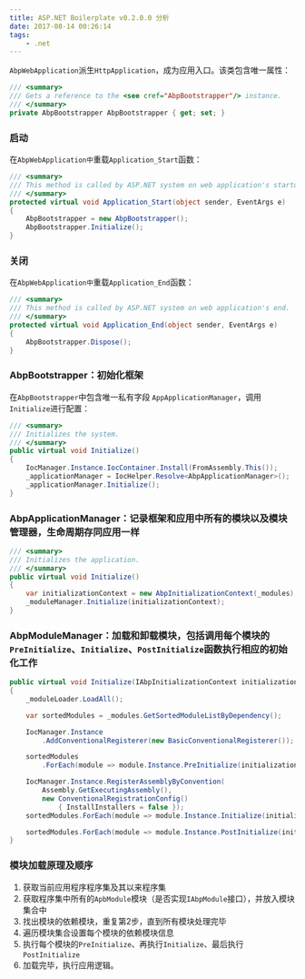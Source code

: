 ```yaml
---
title: ASP.NET Boilerplate v0.2.0.0 分析
date: 2017-08-14 00:26:14
tags:
    - .net
---
```


`AbpWebApplication`派生`HttpApplication`，成为应用入口。该类包含唯一属性：
``` c#
/// <summary>
/// Gets a reference to the <see cref="AbpBootstrapper"/> instance.
/// </summary>
private AbpBootstrapper AbpBootstrapper { get; set; }
```

### 启动

在`AbpWebApplication中`重载`Application_Start`函数：
```c#
/// <summary>
/// This method is called by ASP.NET system on web application's startup.
/// </summary>
protected virtual void Application_Start(object sender, EventArgs e)
{
    AbpBootstrapper = new AbpBootstrapper();
    AbpBootstrapper.Initialize();
}
```

<!-- more -->

### 关闭

在`AbpWebApplication中`重载`Application_End`函数：
```c#
/// <summary>
/// This method is called by ASP.NET system on web application's end.
/// </summary>
protected virtual void Application_End(object sender, EventArgs e)
{
    AbpBootstrapper.Dispose();
}
```

### AbpBootstrapper：初始化框架
在`AbpBootstrapper`中包含唯一私有字段 `AppApplicationManager`，调用`Initialize`进行配置：
```c#
/// <summary>
/// Initializes the system.
/// </summary>
public virtual void Initialize()
{
    IocManager.Instance.IocContainer.Install(FromAssembly.This());
    _applicationManager = IocHelper.Resolve<AbpApplicationManager>();
    _applicationManager.Initialize();
}
```

### AbpApplicationManager：记录框架和应用中所有的模块以及模块管理器，生命周期存同应用一样
```c#
/// <summary>
/// Initializes the application.
/// </summary>
public virtual void Initialize()
{
    var initializationContext = new AbpInitializationContext(_modules);
    _moduleManager.Initialize(initializationContext);
}
```

### AbpModuleManager：加载和卸载模块，包括调用每个模块的`PreInitialize`、`Initialize`、`PostInitialize`函数执行相应的初始化工作
```c#
public virtual void Initialize(IAbpInitializationContext initializationContext)
{
    _moduleLoader.LoadAll();

    var sortedModules = _modules.GetSortedModuleListByDependency();

    IocManager.Instance
        .AddConventionalRegisterer(new BasicConventionalRegisterer());

    sortedModules
        .ForEach(module => module.Instance.PreInitialize(initializationContext));

    IocManager.Instance.RegisterAssemblyByConvention(
        Assembly.GetExecutingAssembly(),
        new ConventionalRegistrationConfig()
            { InstallInstallers = false });
    sortedModules.ForEach(module => module.Instance.Initialize(initializationContext));

    sortedModules.ForEach(module => module.Instance.PostInitialize(initializationContext));
}
```

### 模块加载原理及顺序
1. 获取当前应用程序程序集及其以来程序集
2. 获取程序集中所有的`ApbModule`模块（是否实现`IAbpModule`接口），并放入模块集合中
3. 找出模块的依赖模块，重复第2步，直到所有模块处理完毕
4. 遍历模块集合设置每个模块的依赖模块信息
5. 执行每个模块的`PreInitialize`、再执行`Initialize`、最后执行`PostInitialize`
6. 加载完毕，执行应用逻辑。
